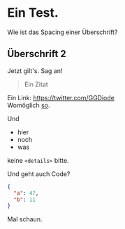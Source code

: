 # Ein Test.

Wie ist das Spacing einer Überschrift?

## Überschrift 2

Jetzt gilt's. Sag an!

> Ein Zitat

Ein Link: https://twitter.com/GGDiode  
Womöglich [so](https://twitter.com/GGDiode).

Und 
- hier
- noch
- was

keine `<details>` bitte.

Und geht auch Code?

```json
{
  "a": 47,
  "b": 11
}
```

Mal schaun.

